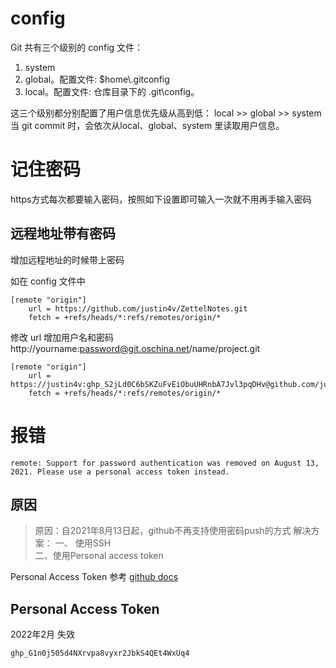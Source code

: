 # config
Git 共有三个级别的 config 文件：
1. system
2. global。配置文件: $home\\.gitconfig
3. local。配置文件: 仓库目录下的 .git\\config。

这三个级别都分别配置了用户信息优先级从高到低：
local >> global >> system 
当 git commit 时，会依次从local、global、system 里读取用户信息。



# 记住密码
https方式每次都要输入密码，按照如下设置即可输入一次就不用再手输入密码

## 远程地址带有密码
增加远程地址的时候带上密码

如在 config 文件中
```shell
[remote "origin"]
	url = https://github.com/justin4v/ZettelNotes.git
	fetch = +refs/heads/*:refs/remotes/origin/*
```
修改 url 增加用户名和密码
http://yourname:password@git.oschina.net/name/project.git

```shell
[remote "origin"]
	url = https://justin4v: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@github.com/justin4v/ZettelNotes.git
	fetch = +refs/heads/*:refs/remotes/origin/*
```


# 报错
```
remote: Support for password authentication was removed on August 13, 2021. Please use a personal access token instead.
```

## 原因

> 原因：自2021年8月13日起，github不再支持使用密码push的方式
> 解决方案：
> 一、 使用SSH  
> 二、使用Personal access token


Personal Access Token 参考
[github docs](https://docs.github.com/en/github/authenticating-to-github/keeping-your-account-and-data-secure/creating-a-personal-access-token) 

## Personal Access Token
2022年2月 失效
```plaintext
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
```